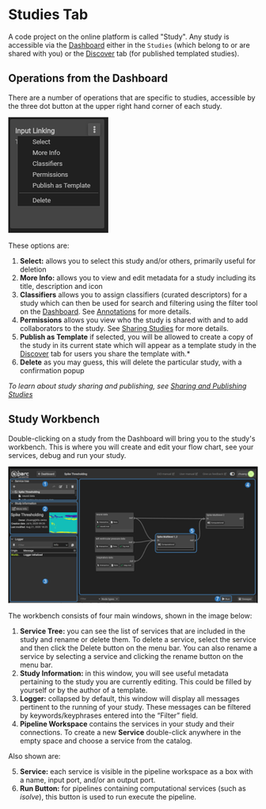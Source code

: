 # Studies Tab

A code project on the online platform is called "Study". Any study is accessible via the [Dashboard](docs/platform_introduction/core_elements/dashboard.md) either in the ```Studies``` (which belong to or are shared with you) or the [Discover](docs/platform_introduction/core_elements/Discover.md) tab (for published templated studies).

## Operations from the Dashboard

There are a number of operations that are specific to studies, accessible by the three dot button at the upper right hand corner of each study.

![studyoptions](https://github.com/ITISFoundation/osparc-manual-z43/blob/master/docs/_media/studyoptions.png?raw=true)

These options are:
1. **Select:** allows you to select this study and/or others, primarily useful for deletion
2. **More Info:** allows you to view and edit metadata for a study including its title, description and icon
3. **Classifiers** allows you to assign classifiers (curated descriptors) for a study which can then be used for search and filtering using the filter tool on the [Dashboard](docs/platform_introduction/core_elements/dashboard.md). See [Annotations](/docs/platform_introduction/annotations.md) for more details. 
4. **Permissions** allows you view who the study is shared with and to add collaborators to the study. See [Sharing Studies](/docs/study_setup/sharestudy.md) for more details.
5. **Publish as Template** if selected, you will be allowed to create a copy of the study in its current state which will appear as a template study in the [Discover](docs/platform_introduction/core_elements/Discover.md) tab for users you share the template with.* 
6. **Delete** as you may guess, this will delete the particular study, with a confirmation popup

*To learn about study sharing and publishing, see [Sharing and Publishing Studies](/docs/study_setup/sharestudy.md)*

## Study Workbench

Double-clicking on a study from the Dashboard will bring you to the study's workbench. This is where you will create and edit your flow chart, see your services, debug and run your study.

![studieops](https://github.com/ITISFoundation/osparc-manual-z43/blob/master/docs/_media/workbench.png?raw=true)

The workbench consists of four main windows, shown in the image below:
1. **Service Tree:** you can see the list of services that are included in the study and rename or delete them. To delete a service, select the service and then click the Delete button on the menu bar. You can also rename a service by selecting a service and clicking the rename button on the menu bar.
2. **Study Information:** in this window, you will see useful metadata pertaining to the study you are currently editing. This could be filled by yourself or by the author of a template.
3. **Logger:** collapsed by default, this window will display all messages pertinent to the running of your study. These messages can be filtered by keywords/keyphrases entered into the “Filter” field.
4. **Pipeline Workspace** contains the services in your study and their connections. To create a new **Service** double-click anywhere in the empty space and choose a service from the catalog.

Also shown are:

5. **Service:** each service is visible in the pipeline workspace as a box with a name, input port, and/or an output port.
6. **Run Button:** for pipelines containing computational services (such as *isolve*), this button is used to run execute the pipeline.

